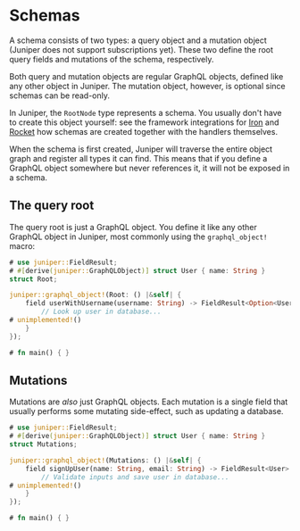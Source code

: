 # Schemas

A schema consists of two types: a query object and a mutation object (Juniper
does not support subscriptions yet). These two define the root query fields
and mutations of the schema, respectively.

Both query and mutation objects are regular GraphQL objects, defined like any
other object in Juniper. The mutation object, however, is optional since schemas
can be read-only.

In Juniper, the `RootNode` type represents a schema. You usually don't have to
create this object yourself: see the framework integrations for [Iron](iron.md)
and [Rocket](rocket.md) how schemas are created together with the handlers
themselves.

When the schema is first created, Juniper will traverse the entire object graph
and register all types it can find. This means that if you define a GraphQL
object somewhere but never references it, it will not be exposed in a schema.

## The query root

The query root is just a GraphQL object. You define it like any other GraphQL
object in Juniper, most commonly using the `graphql_object!` macro:

```rust
# use juniper::FieldResult;
# #[derive(juniper::GraphQLObject)] struct User { name: String }
struct Root;

juniper::graphql_object!(Root: () |&self| {
    field userWithUsername(username: String) -> FieldResult<Option<User>> {
        // Look up user in database...
# unimplemented!()
    }
});

# fn main() { }
```

## Mutations

Mutations are _also_ just GraphQL objects. Each mutation is a single field that
usually performs some mutating side-effect, such as updating a database.

```rust
# use juniper::FieldResult;
# #[derive(juniper::GraphQLObject)] struct User { name: String }
struct Mutations;

juniper::graphql_object!(Mutations: () |&self| {
    field signUpUser(name: String, email: String) -> FieldResult<User> {
        // Validate inputs and save user in database...
# unimplemented!()
    }
});

# fn main() { }
```
